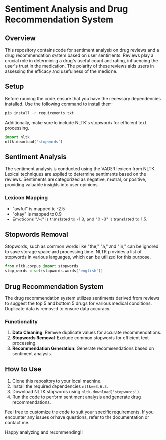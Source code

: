 # Sentiment Analysis and Drug Recommendation System

## Overview
This repository contains code for sentiment analysis on drug reviews and a drug recommendation system based on user sentiments. Reviews play a crucial role in determining a drug's useful count and rating, influencing the user's trust in the medication. The polarity of these reviews aids users in assessing the efficacy and usefulness of the medicine.

## Setup
Before running the code, ensure that you have the necessary dependencies installed. Use the following command to install them:

```bash
pip install -r requirements.txt
```

Additionally, make sure to include NLTK's stopwords for efficient text processing.

```python
import nltk
nltk.download('stopwords')
```

## Sentiment Analysis
The sentiment analysis is conducted using the VADER lexicon from NLTK. Lexical techniques are applied to determine sentiments based on the reviews. Sentiments are categorized as negative, neutral, or positive, providing valuable insights into user opinions.

### Lexicon Mapping
- "awful" is mapped to -2.5
- "okay" is mapped to 0.9
- Emoticons "/-:" is translated to -1.3, and "0:-3" is translated to 1.5.

## Stopwords Removal
Stopwords, such as common words like "the," "a," and "in," can be ignored to save storage space and processing time. NLTK provides a list of stopwords in various languages, which can be utilized for this purpose.

```python
from nltk.corpus import stopwords
stop_words = set(stopwords.words('english'))
```

## Drug Recommendation System
The drug recommendation system utilizes sentiments derived from reviews to suggest the top 5 and bottom 5 drugs for various medical conditions. Duplicate data is removed to ensure data accuracy.

### Functionality
1. **Data Cleaning**: Remove duplicate values for accurate recommendations.
2. **Stopwords Removal**: Exclude common stopwords for efficient text processing.
3. **Recommendation Generation**: Generate recommendations based on sentiment analysis.

## How to Use
1. Clone this repository to your local machine.
2. Install the required dependencies `nltk==3.6.3`.
3. Download NLTK stopwords using `nltk.download('stopwords')`.
4. Run the code to perform sentiment analysis and generate drug recommendations.

Feel free to customize the code to suit your specific requirements. If you encounter any issues or have questions, refer to the documentation or contact me.

Happy analyzing and recommending!!

